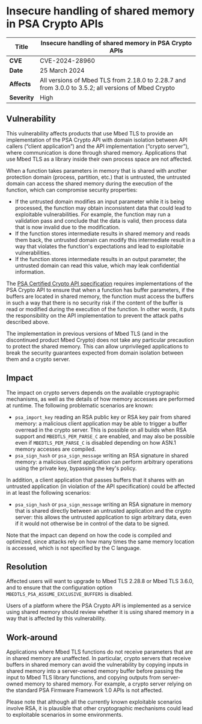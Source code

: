 # Insecure handling of shared memory in PSA Crypto APIs

**Title** | Insecure handling of shared memory in PSA Crypto APIs
--------- | -----------------------------------------------------
**CVE** | CVE-2024-28960
**Date** | 25 March 2024
**Affects** | All versions of Mbed TLS from 2.18.0 to 2.28.7 and from 3.0.0 to 3.5.2; all versions of Mbed Crypto
**Severity** | High

## Vulnerability

This vulnerability affects products that use Mbed TLS to provide an implementation of the PSA Crypto API with domain isolation between API callers (“client application”) and the API implementation (“crypto server”), where communication is done through shared memory. Applications that use Mbed TLS as a library inside their own process space are not affected.

When a function takes parameters in memory that is shared with another protection domain (process, partition, etc.) that is untrusted, the untrusted domain can access the shared memory during the execution of the function, which can compromise security properties:

* If the untrusted domain modifies an input parameter while it is being processed, the function may obtain inconsistent data that could lead to exploitable vulnerabilities. For example, the function may run a validation pass and conclude that the data is valid, then process data that is now invalid due to the modification.
* If the function stores intermediate results in shared memory and reads them back, the untrusted domain can modify this intermediate result in a way that violates the function's expectations and lead to exploitable vulnerabilities.
* If the function stores intermediate results in an output parameter, the untrusted domain can read this value, which may leak confidential information.

The [PSA Certified Crypto API specification](https://arm-software.github.io/psa-api/crypto/1.1/overview/conventions.html#stability-of-parameters) requires implementations of the PSA Crypto API to ensure that when a function has buffer parameters, if the buffers are located in shared memory, the function must access the buffers in such a way that there is no security risk if the content of the buffer is read or modified during the execution of the function. In other words, it puts the responsibility on the API implementation to prevent the attack paths described above.

The implementation in previous versions of Mbed TLS (and in the discontinued product Mbed Crypto) does not take any particular precaution to protect the shared memory. This can allow unprivileged applications to break the security guarantees expected from domain isolation between them and a crypto server.

## Impact

The impact on crypto servers depends on the available cryptographic mechanisms, as well as the details of how memory accesses are performed at runtime. The following problematic scenarios are known:

* `psa_import_key` reading an RSA public key or RSA key pair from shared memory: a malicious client application may be able to trigger a buffer overread in the crypto server. This is possible on all builds when RSA support and `MBEDTLS_PEM_PARSE_C` are enabled, and may also be possible even if `MBEDTLS_PEM_PARSE_C` is disabled depending on how ASN.1 memory accesses are compiled.
* `psa_sign_hash` or `psa_sign_message` writing an RSA signature in shared memory: a malicious client application can perform arbitrary operations using the private key, bypassing the key's policy.

In addition, a client application that passes buffers that it shares with an untrusted application (in violation of the API specification) could be affected in at least the following scenarios:

* `psa_sign_hash` or `psa_sign_message` writing an RSA signature in memory that is shared directly between an untrusted application and the crypto server: this allows the untrusted application to sign arbitrary data, even if it would not otherwise be in control of the data to be signed.

Note that the impact can depend on how the code is compiled and optimized, since attacks rely on how many times the same memory location is accessed, which is not specified by the C language.

## Resolution

Affected users will want to upgrade to Mbed TLS 2.28.8 or Mbed TLS 3.6.0, and to ensure that the configuration option `MBEDTLS_PSA_ASSUME_EXCLUSIVE_BUFFERS` is disabled.

Users of a platform where the PSA Crypto API is implemented as a service using shared memory should review whether it is using shared memory in a way that is affected by this vulnerability.

## Work-around

Applications where Mbed TLS functions do not receive parameters that are in shared memory are unaffected. In particular, crypto servers that receive buffers in shared memory can avoid the vulnerability by copying inputs in shared memory into a server-owned memory buffer before passing the input to Mbed TLS library functions, and copying outputs from server-owned memory to shared memory. For example, a crypto server relying on the standard PSA Firmware Framework 1.0 APIs is not affected.

Please note that although all the currently known exploitable scenarios involve RSA, it is plausible that other cryptographic mechanisms could lead to exploitable scenarios in some environments.


